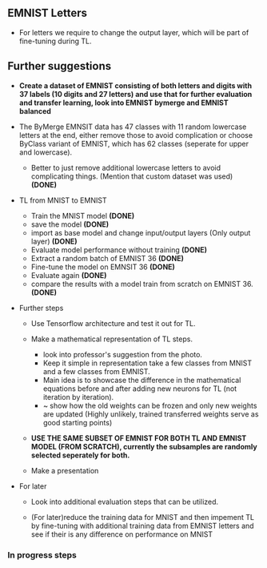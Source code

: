 ## EMNIST Letters
- For letters we require to change the output layer, which will be part of fine-tuning during TL.
## Further suggestions

- **Create a dataset of EMNIST consisting of both letters and digits with 37 labels (10 digits and 27 letters) and use that for further evaluation and transfer learning, look into EMNIST bymerge and EMNIST balanced**

- The ByMerge EMNSIT data has 47 classes with 11 random lowercase letters at the end, either remove those to avoid complication or choose ByClass variant of EMNIST, which has 62 classes (seperate for upper and lowercase).
  - Better to just remove additional lowercase letters to avoid complicating things. (Mention that custom dataset was used) **(DONE)**

- TL from MNIST to EMNIST
  - Train the MNIST model **(DONE)**
  - save the model **(DONE)**
  - import as base model and change input/output layers (Only output layer) **(DONE)**
  - Evaluate model performance without training **(DONE)**
  - Extract a random batch of EMNIST 36 **(DONE)**
  - Fine-tune the model on EMNSIT 36 **(DONE)**
  - Evaluate again **(DONE)**
  - compare the results with a model train from scratch on EMNIST 36. **(DONE)**
- Further steps
  - Use Tensorflow architecture and test it out for TL.
  - Make a mathematical representation of TL steps.
    - look into professor's suggestion from the photo.
    - Keep it simple in representation take a few classes from MNIST and a few classes from EMNIST.
    - Main idea is to showcase the difference in the mathematical equations before and after adding new neurons for TL (not iteration by iteration). 
    - ~ show how the old weights can be frozen and only new weights are updated (Highly unlikely, trained transferred weights serve as good starting points)
  - **USE THE SAME SUBSET OF EMNIST FOR BOTH TL AND EMNIST MODEL (FROM SCRATCH), currently the subsamples are randomly selected seperately for both.**
  
  - Make a presentation

- For later

  - Look into additional evaluation steps that can be utilized.

  - (For later)reduce the training data for MNIST and then impement TL by fine-tuning with additional training data from EMNIST letters and see if their is any difference on performance on MNIST

### In progress steps